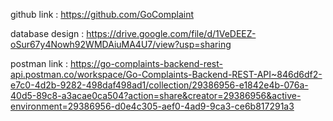 github link : https://github.com/GoComplaint

database design : https://drive.google.com/file/d/1VeDEEZ-oSur67y4Nowh92WMDAiuMA4U7/view?usp=sharing 

postman link : https://go-complaints-backend-rest-api.postman.co/workspace/Go-Complaints-Backend-REST-API~846d6df2-e7c0-4d2b-9282-498daf498ad1/collection/29386956-e1842e4b-076a-40d5-89c8-a3acae0ca504?action=share&creator=29386956&active-environment=29386956-d0e4c305-aef0-4ad9-9ca3-ce6b817291a3